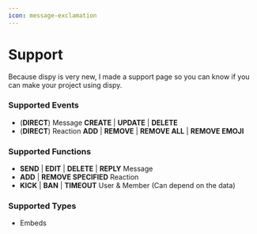 ```yaml
---
icon: message-exclamation
---
```


# Support

Because dispy is very new, I made a support page so you can know if you can make your project using dispy.

### Supported Events

* (**DIRECT**) Message **CREATE** | **UPDATE** | **DELETE**
* (**DIRECT**) Reaction **ADD** | **REMOVE** | **REMOVE ALL** | **REMOVE EMOJI**

### Supported Functions

* **SEND** | **EDIT** | **DELETE** | **REPLY** Message
* **ADD** | **REMOVE SPECIFIED** Reaction
* **KICK** | **BAN** | **TIMEOUT** User & Member (Can depend on the data)

### Supported Types

* Embeds















